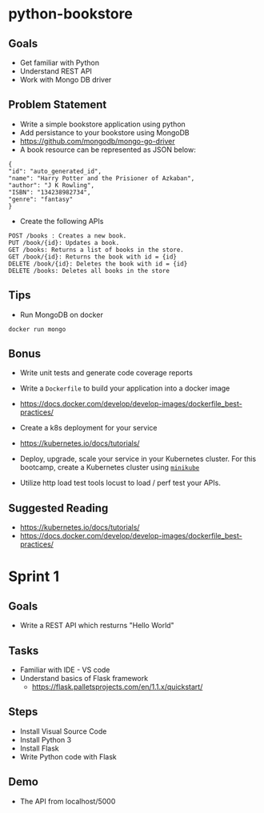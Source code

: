 # python-bookstore

## Goals

- Get familiar with Python
- Understand REST API
- Work with Mongo DB driver

## Problem Statement
- Write a simple bookstore application using python
- Add persistance to your bookstore using MongoDB
- https://github.com/mongodb/mongo-go-driver
- A book resource can be represented as JSON below:
```
{
"id": "auto_generated_id",
"name": "Harry Potter and the Prisioner of Azkaban",
"author": "J K Rowling",
"ISBN": "134238982734",
"genre": "fantasy"
}
```
- Create the following APIs

```
POST /books : Creates a new book.
PUT /book/{id}: Updates a book.
GET /books: Returns a list of books in the store.
GET /book/{id}: Returns the book with id = {id}
DELETE /book/{id}: Deletes the book with id = {id}
DELETE /books: Deletes all books in the store
```
## Tips
- Run MongoDB on docker
```
docker run mongo
```
## Bonus
- Write unit tests and generate code coverage reports

- Write a `Dockerfile` to build your application into a docker image
- https://docs.docker.com/develop/develop-images/dockerfile_best-practices/

- Create a k8s deployment for your service
- https://kubernetes.io/docs/tutorials/

- Deploy, upgrade, scale your service in your Kubernetes cluster. For this bootcamp, create a Kubernetes cluster using [`minikube`](https://github.com/kubernetes/minikube)

- Utilize http load test tools locust to load / perf test your APIs.

## Suggested Reading
* https://kubernetes.io/docs/tutorials/
* https://docs.docker.com/develop/develop-images/dockerfile_best-practices/

# Sprint 1

## Goals
- Write a REST API which resturns "Hello World"

## Tasks
- Familiar with IDE - VS code
- Understand basics of Flask framework
  - https://flask.palletsprojects.com/en/1.1.x/quickstart/

## Steps
- Install Visual Source Code
- Install Python 3
- Install Flask
- Write Python code with Flask

## Demo
- The API from localhost/5000
